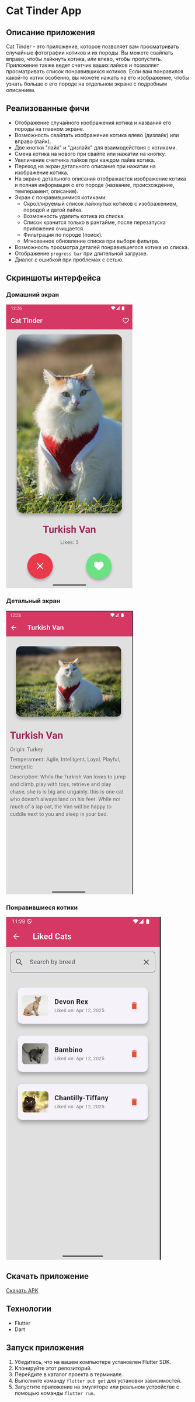 # Cat Tinder App

## Описание приложения
Cat Tinder - это приложение, которое позволяет вам просматривать случайные фотографии котиков и их породы. Вы можете свайпать вправо, чтобы лайкнуть котика, или влево, чтобы пропустить. Приложение также ведет счетчик ваших лайков и позволяет просматривать список понравившихся котиков. Если вам понравился какой-то котик особенно, вы можете нажать на его изображение, чтобы узнать больше о его породе на отдельном экране с подробным описанием.

## Реализованные фичи
- Отображение случайного изображения котика и названия его породы на главном экране.
- Возможность свайпать изображение котика влево (дизлайк) или вправо (лайк).
- Две кнопки "лайк" и "дизлайк" для взаимодействия с котиками.
- Смена котика на нового при свайпе или нажатии на кнопку.
- Увеличение счетчика лайков при каждом лайке котика.
- Переход на экран детального описания при нажатии на изображение котика.
- На экране детального описания отображается изображение котика и полная информация о его породе (название, происхождение, темперамент, описание).
- Экран с понравившимися котиками:
  - Скроллируемый список лайкнутых котиков с изображением, породой и датой лайка.
  - Возможность удалить котика из списка.
  - Список хранится только в рантайме, после перезапуска приложения очищается.
  - Фильтрация по породе (поиск).
  - Мгновенное обновление списка при выборе фильтра.
- Возможность просмотра деталей понравившегося котика из списка.
- Отображение `progress bar` при длительной загрузке.
- Диалог с ошибкой при проблемах с сетью.

## Скриншоты интерфейса
### Домашний экран
![home page](./screenshots/home_page.png)

### Детальный экран
![detail page](./screenshots/detail_page.png)

### Понравившиеся котики
![liked cats page](./screenshots/liked_cats_page.png)


## Скачать приложение
[Скачать APK](https://github.com/andreylikhterman/Flutter_hw1/releases/tag/v2.0.0)

## Технологии
- Flutter
- Dart

## Запуск приложения
1. Убедитесь, что на вашем компьютере установлен Flutter SDK.
2. Клонируйте этот репозиторий.
3. Перейдите в каталог проекта в терминале.
4. Выполните команду `flutter pub get` для установки зависимостей.
5. Запустите приложение на эмуляторе или реальном устройстве с помощью команды `flutter run`.
